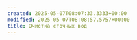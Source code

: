 ```yaml
---
created: 2025-05-07T08:07:33.3333+00:00
modified: 2025-05-07T08:08:57.5757+00:00
title: Очистка сточных вод
---
```

